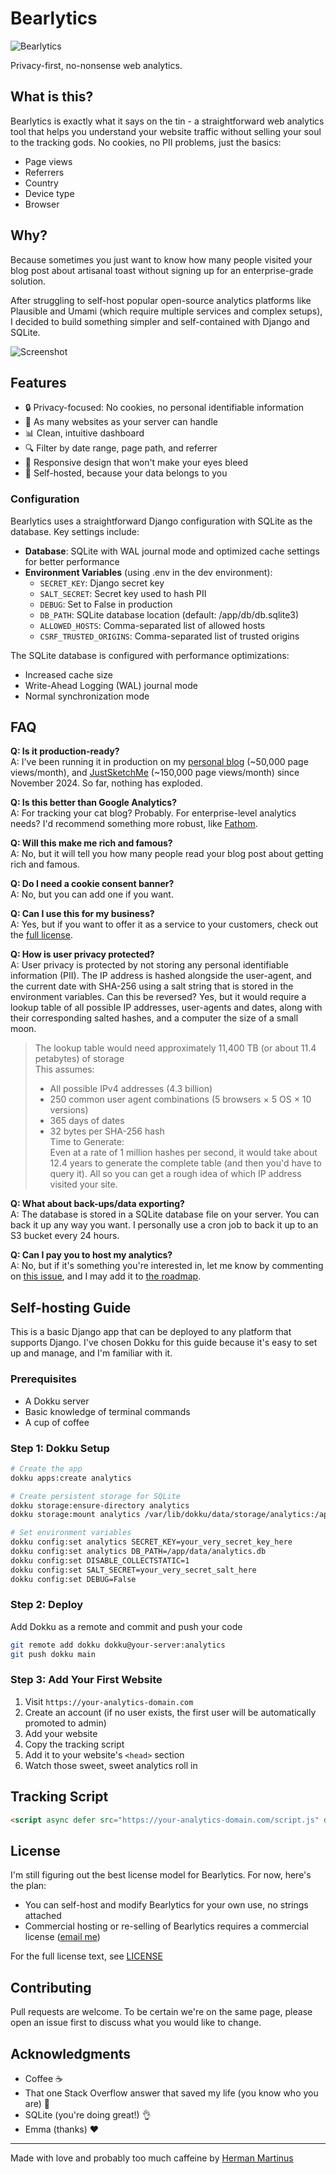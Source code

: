 # Bearlytics

![Bearlytics](static/logo.png)

Privacy-first, no-nonsense web analytics.

## What is this?

Bearlytics is exactly what it says on the tin - a straightforward web analytics tool that helps you understand your website traffic without selling your soul to the tracking gods. No cookies, no PII problems, just the basics:

- Page views
- Referrers
- Country
- Device type
- Browser

## Why?

Because sometimes you just want to know how many people visited your blog post about artisanal toast without signing up for an enterprise-grade solution.

After struggling to self-host popular open-source analytics platforms like Plausible and Umami (which require multiple services and complex setups), I decided to build something simpler and self-contained with Django and SQLite.

![Screenshot](screenshot.png)
## Features

- 🔒 Privacy-focused: No cookies, no personal identifiable information
- 🚀 As many websites as your server can handle
- 📊 Clean, intuitive dashboard
- 🔍 Filter by date range, page path, and referrer
- 📱 Responsive design that won't make your eyes bleed
- 💾 Self-hosted, because your data belongs to you

### Configuration

Bearlytics uses a straightforward Django configuration with SQLite as the database. Key settings include:

- **Database**: SQLite with WAL journal mode and optimized cache settings for better performance
- **Environment Variables** (using .env in the dev environment):
  - `SECRET_KEY`: Django secret key
  - `SALT_SECRET`: Secret key used to hash PII
  - `DEBUG`: Set to False in production
  - `DB_PATH`: SQLite database location (default: /app/db/db.sqlite3)
  - `ALLOWED_HOSTS`: Comma-separated list of allowed hosts
  - `CSRF_TRUSTED_ORIGINS`: Comma-separated list of trusted origins

The SQLite database is configured with performance optimizations:
- Increased cache size
- Write-Ahead Logging (WAL) journal mode
- Normal synchronization mode

## FAQ

**Q: Is it production-ready?**  
A: I've been running it in production on my [personal blog](https://herman.bearblog.dev) (~50,000 page views/month), and [JustSketchMe](https://justsketch.me) (~150,000 page views/month) since November 2024. So far, nothing has exploded.

**Q: Is this better than Google Analytics?**  
A: For tracking your cat blog? Probably. For enterprise-level analytics needs? I'd recommend something more robust, like [Fathom](https://usefathom.com/ref/GMAGWL).

**Q: Will this make me rich and famous?**  
A: No, but it will tell you how many people read your blog post about getting rich and famous.

**Q: Do I need a cookie consent banner?**  
A: No, but you can add one if you want.

**Q: Can I use this for my business?**  
A: Yes, but if you want to offer it as a service to your customers, check out the [full license](LICENSE.md).

**Q: How is user privacy protected?**  
A: User privacy is protected by not storing any personal identifiable information (PII). The IP address is hashed alongside the user-agent, and the current date with SHA-256 using a salt string that is stored in the environment variables. Can this be reversed? Yes, but it would require a lookup table of all possible IP addresses, user-agents and dates, along with their corresponding salted hashes, and a computer the size of a small moon.

> The lookup table would need approximately 11,400 TB (or about 11.4 petabytes) of storage  
> This assumes:
> - All possible IPv4 addresses (4.3 billion)
> - 250 common user agent combinations (5 browsers × 5 OS × 10 versions)
> - 365 days of dates
> - 32 bytes per SHA-256 hash  
> Time to Generate:  
> Even at a rate of 1 million hashes per second, it would take about 12.4 years to generate the complete table (and then you'd have to query it). All so you can get a rough idea of which IP address visited your site.

**Q: What about back-ups/data exporting?**  
A: The database is stored in a SQLite database file on your server. You can back it up any way you want. I personally use a cron job to back it up to an S3 bucket every 24 hours.

**Q: Can I pay you to host my analytics?**  
A: No, but if it's something you're interested in, let me know by commenting on [this issue](https://github.com/HermanMartinus/bearlytics/issues/1), and I may add it to [the roadmap](ROADMAP.md).

## Self-hosting Guide

This is a basic Django app that can be deployed to any platform that supports Django. I've chosen Dokku for this guide because it's easy to set up and manage, and I'm familiar with it.

### Prerequisites

- A Dokku server
- Basic knowledge of terminal commands
- A cup of coffee

### Step 1: Dokku Setup 

```bash
# Create the app
dokku apps:create analytics

# Create persistent storage for SQLite
dokku storage:ensure-directory analytics
dokku storage:mount analytics /var/lib/dokku/data/storage/analytics:/app/data

# Set environment variables
dokku config:set analytics SECRET_KEY=your_very_secret_key_here
dokku config:set analytics DB_PATH=/app/data/analytics.db
dokku config:set DISABLE_COLLECTSTATIC=1
dokku config:set SALT_SECRET=your_very_secret_salt_here
dokku config:set DEBUG=False
```

### Step 2: Deploy

Add Dokku as a remote and commit and push your code
```bash
git remote add dokku dokku@your-server:analytics
git push dokku main
```

### Step 3: Add Your First Website

1. Visit `https://your-analytics-domain.com`
2. Create an account (if no user exists, the first user will be automatically promoted to admin)
3. Add your website
4. Copy the tracking script
5. Add it to your website's `<head>` section
6. Watch those sweet, sweet analytics roll in

## Tracking Script

```html
<script async defer src="https://your-analytics-domain.com/script.js" data-website-id="your-website-id"></script>
```

## License

I'm still figuring out the best license model for Bearlytics. For now, here's the plan:
- You can self-host and modify Bearlytics for your own use, no strings attached
- Commercial hosting or re-selling of Bearlytics requires a commercial license ([email me](mailto:herman@bearblog.dev))

For the full license text, see [LICENSE](LICENSE.md)

## Contributing

Pull requests are welcome. To be certain we're on the same page, please open an issue first to discuss what you would like to change.

## Acknowledgments

- Coffee ☕
- That one Stack Overflow answer that saved my life (you know who you are) 🙏
- SQLite (you're doing great!) 👌
- Emma (thanks) ❤️

---

Made with love and probably too much caffeine by [Herman Martinus](https://herman.bearblog.dev)